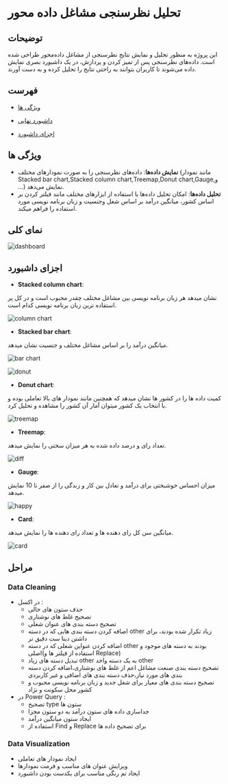 # تحلیل نظرسنجی مشاغل داده محور
## توضیحات
این پروژه به منظور تحلیل و نمایش نتایج نظرسنجی از مشاغل داده‌محور طراحی شده است. داده‌های نظرسنجی پس از تمیز کردن و پردازش، در یک داشبورد بصری نمایش داده می‌شوند تا کاربران بتوانند به راحتی نتایج را تحلیل کرده و به دست آورند.
## فهرست
- [ویژگی ها](ویژگی-ها)

- [داشبورد نهایی](نمای-کلی)

- [اجزای داشبورد](اجزای-داشبورد)
## ویژگی ها

- **نمایش داده‌ها**: داده‌های نظرسنجی را به صورت نمودارهای مختلف (مانند نمودار Stacked bar chart,Stacked column chart,Treemap,Donut chart,Gauge,و ...) نمایش می‌دهد.
- **تحلیل داده‌ها**: امکان تحلیل داده‌ها با استفاده از ابزارهای مختلف مانند فیلتر کردن بر اساس کشور، میانگین درآمد بر اساس شغل وجنسیت و زبان برنامه نویسی مورد استفاده را فراهم میکند.
 
## نمای کلی
  ![dashboard](https://i.postimg.cc/Bb1XRsMq/Screenshot-2024-11-01-083331.png)
  
## اجزای داشبورد

- **Stacked column chart**:
 
نشان میدهد هر زبان برنامه نویسی بین مشاغل مختلف چقدر محبوب است و در کل پر استفاده ترین زبان برنامه نویسی کدام است.

  ![column chart](https://i.postimg.cc/ZYcbKWv1/Screenshot-2024-11-01-083537.png)

- **Stacked bar chart**:

میانگین درآمد را بر اساس مشاغل مختلف و جنسیت نشان میدهد.

  ![bar chart](https://i.postimg.cc/JnvjXKT0/Screenshot-2024-11-01-071624.png)

  ![donut](https://i.postimg.cc/dtBLP48C/Screenshot-2024-11-01-071522.png)

  

- **Donut chart**:

کمیت داده ها را در کشور ها نشان میدهد که همچنین مانند نمودار های بالا تعاملی بوده و با انتخاب یک کشور میتوان آمار آن کشور را مشاهده و تحلیل کرد.

 ![treemap](https://i.postimg.cc/Cx14tvRP/Screenshot-2024-11-01-072753.png)

 

- **Treemap**:

تعداد رای و درصد داده شده به هر میزان سختی را نمایش میدهد.

 ![diff](https://i.postimg.cc/fbTmk5n4/Screenshot-2024-11-01-072837.png)

 


 - **Gauge**:

میزان احساس خوشبختی برای درآمد و تعادل بین کار و زندگی را از صفر تا 10 نمایش میدهد.

 ![happy](https://i.postimg.cc/Cx86mhzM/Screenshot-2024-11-01-072853.png)

 


  - **Card**:

میانگین سن کل رای دهنده ها و تعداد رای دهنده ها را نمایش میدهد.

 ![card](https://i.postimg.cc/htGVtpRk/Screenshot-2024-11-01-072900.png)



 ## مراحل
  ### Data Cleaning

  - در اکسل :
     - حذف ستون های خالی
     - تصحیح غلط های نوشتاری
     - تصحیح دسته بندی های عنوان شغلی
     - اضافه کردن دسته بندی هایی که در دسته other زیاد تکرار شده بودند، برای داشتن دیتا ست دقیق تر
     - اضافه کردن عنواین شغلی که در دسته other بودند به دسته های موجود و اصلی(استفاده از فیلتر ها و Replace)
     - تبدیل دسته های زیاد other به یک دسته واحد other
     - تصحیح دسته بندی صنعت مشاغل اعم از غلط های نوشتاری،اضافه کردن دسته بندی های مورد نیاز،حذف دسته بندی های اضافی و غیر کاربردی
     - تصحیح دسته بندی های معیار برای شغل جدید و زبان برنامه نویسی محبوب و کشور محل سکونت و نژاد
  - در Power Query :
     - تصحیح type ستون ها
     - جداسازی داده های ستون درآمد به دو ستون مجزا
     - ایجاد ستون میانگین درآمد
     - استفاده از Find و Replace برای تصحیح داده ها

### Data Visualization

   - ایجاد نمودار های تعاملی 
   - ویرایش عنوان های مناسب و فرمت نمودارها
   - ایجاد تم رنگی مناسب برای یکدست بودن داشبورد
     
